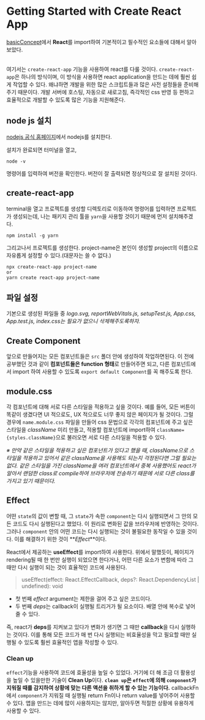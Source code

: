 # Getting Started with Create React App

[basicConcept](https://github.com/gtengine/reactBasic/tree/main/0_whyReact/basicConcept)에서 **React**를 import하여 기본적이고 필수적인 요소들에 대해서 알아보았다.<br><br>

여기서는 `create-react-app` 기능을 사용하여 react를 다룰 것이다. `create-react-app`은 하나의 방식이며, 이 방식을 사용하면 react application을 만드는 데에 훨씬 쉽게 작업할 수 있다. 왜냐하면 개발을 위한 많은 스크립트들과 많은 사전 설정들을 준비해주기 때문이다. 개발 서버에 호스팅, 자동으로 새로고침, 즉각적인 css 반영 등 편하고 효율적으로 개발할 수 있도록 많은 기능을 지원해준다.

## node js 설치

[nodejs 공식 홈페이지](https://nodejs.org/ko/)에서 nodejs를 설치한다.

설치가 완료되면 터미널을 열고,

```
node -v
```

명령어를 입력하여 버전을 확인한다. 버전이 잘 출력되면 정상적으로 잘 설치된 것이다.

## create-react-app

terminal을 열고 프로젝트를 생성할 디렉토리로 이동하여 명령어를 입력하면 프로젝트가 생성되는데, 나는 패키지 관리 툴을 `yarn`을 사용할 것이기 때문에 먼저 설치해주겠다.

```
npm install -g yarn
```

그리고나서 프로젝트를 생성한다. project-name은 본인이 생성할 project의 이름으로 자유롭게 설정할 수 있다.(대문자는 쓸 수 없다.)

```
npx create-react-app project-name
or
yarn create react-app project-name
```

## 파일 설정

기본으로 생성된 파일들 중 _logo.svg, reportWebVitals.js, setupTest.js, App.css, App.test.js, index.css는 필요가 없으니 삭제해주도록하자._

## Create Component

앞으로 만들어지는 모든 컴포넌트들은 `src` 폴더 안에 생성하여 작업하면된다. 이 전에 공부했던 것과 같이 **컴포넌트들은 function 형태**로 만들어주면 되고, 다른 컴포넌트에서 import 하여 사용할 수 있도록 `export default Component`를 꼭 해주도록 한다.

## module.css

각 컴포넌트에 대해 서로 다른 스타일을 적용하고 싶을 것이다. 예를 들어, 모든 버튼이 똑같이 생겼다면 UI 적으로도, UX 적으로도 너무 좋지 않은 페이지가 될 것이다. 그럴 경우에 `name.module.css` 파일을 만들어 css 문법으로 각각의 컴포넌트에 주고 싶은 스타일을 _className_ 미리 만들고, 적용할 컴포넌트에 import하여 `className={styles.className}`으로 불러오면 서로 다른 스타일을 적용할 수 있다.

_※ 만약 같은 스타일을 적용하고 싶은 컴포넌트가 있다고 했을 때, className으로 스타일을 적용하고 있어서 같은 className을 사용해도 되는지 걱정된다면 그럴 필요는 없다. 같은 스타일을 가진 className을 여러 컴포넌트에서 중복 사용했어도 react가 알아서 랜덤한 class로 compile하여 브라우저에 전송하기 때문에 서로 다른 class를 가지고 있기 때문이다._

## Effect

어떤 `state`의 값이 변할 때, 그 `state`가 속한 `component`는 다시 실행되면서 그 안의 모든 코드도 다시 실행된다고 했었다. 이 원리로 변화된 값을 브라우저에 반영하는 것이다. 그러나 `component` 안의 어떤 코드는 다시 실행되는 것이 불필요한 동작일 수 있을 것이다. 이를 해결하기 위한 것이 **_Effect_**이다.

React에서 제공하는 **useEffect**를 import하여 사용한다. 위에서 말했듯이, 페이지가 rendering될 때 한 번만 실행이 되었으면 한다거나, 어떤 다른 요소가 변함에 따라 그 때만 다시 실행이 되는 것이 효율적인 코드에 사용된다.

> useEffect(effect: React.EffectCallback, deps?: React.DependencyList | undefined): void

- 첫 번째 _effect_ argument는 제한을 걸어 주고 싶은 코드이다.
- 두 번째 *deps*는 callback이 실행될 트리거가 될 요소이다. 배열 안에 복수로 넣어줄 수 있다.

즉, react가 **deps**를 지켜보고 있다가 변화가 생기면 그 때만 **callback**을 다시 실행하는 것이다. 이를 통해 모든 코드가 매 번 다시 실행되는 비효율성을 막고 필요할 때만 실행될 수 있도록 훨씬 효율적인 앱을 작성할 수 있다.

### Clean up

`effect`기능을 사용하여 코드에 효율성을 높일 수 있었다. 거기에 더 해 조금 더 활용성을 높일 수 있을만한 기술이 **Clean Up**이다. **`clean up`은 `effect`에 의해 `component`가 지워질 때를 감지하여 상황에 맞는 다른 액션을 취하게 할 수 있는 기능이다.** callbackFn에서 `component`가 지워질 때 실행될 return Fn이나 return value를 넣어주어 사용할 수 있다. 앱을 만드는 데에 많이 사용하지는 않지만, 알아두면 적절한 상황에 유용하게 사용할 수 있다.
